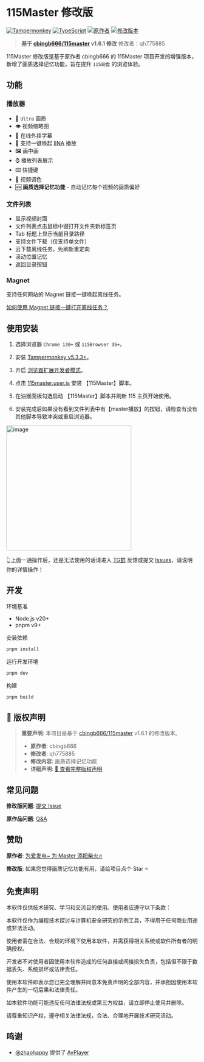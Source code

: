# 115Master 修改版

[![Tampermonkey](https://img.shields.io/badge/Tampermonkey-v5.3.3%2B-blue?logo=tampermonkey&logoColor=white)](https://www.tampermonkey.net/)
[![TypeScript](https://img.shields.io/badge/TypeScript-blue?logo=typescript&logoColor=white)](https://www.typescriptlang.org/)
[![原作者](https://img.shields.io/badge/原作者-cbingb666-green)](https://github.com/cbingb666/115master)
[![修改版本](https://img.shields.io/badge/修改版本-1.6.1--mod.0.0.1-orange)](https://github.com/qh775885/115master)

> **基于 [cbingb666/115master](https://github.com/cbingb666/115master) v1.6.1 修改**
> 修改者：qh775885

115Master 修改版是基于原作者 cbingb666 的 115Master 项目开发的增强版本，新增了画质选择记忆功能，旨在提升 `115网盘` 的浏览体验。

## 功能

### 播放器

- 🎨 `Ultra` 画质
- 👁 视频缩略图
- 🤖 在线外挂字幕
- 🎉 支持一键唤起 [IINA](https://iina.io/) 播放
- 🖼 画中画
- ⌚ 播放列表展示
- ⌨️ 快捷键
- 🎨 视频调色
- 🆕 **画质选择记忆功能** - 自动记忆每个视频的画质偏好

### 文件列表

- 显示视频封面
- 文件列表点击鼠标中键打开文件夹新标签页
- Tab 标题上显示当前目录路径
- 支持文件下载（仅支持单文件）
- 云下载离线任务，免刷新重定向
- 滚动位置记忆
- 返回目录按钮

### Magnet

支持任何网站的 Magnet 链接一键唤起离线任务。

[如何使用 Magnet 链接一键打开离线任务？](https://github.com/cbingb666/115master/discussions/238)

## 使用安装

1. 选择浏览器 `Chrome 130+` 或 `115Browser 35+`。

2. 安装 [Tampermonkey v5.3.3+](https://www.tampermonkey.net/)。

3. 开启 [浏览器扩展开发者模式](https://www.tampermonkey.net/faq.php#Q209)。

4. 点击 [115master.user.js](https://github.com/cbingb666/115master/releases/latest/download/115master.user.js) 安装 【115Master】脚本。

5. 在油猴面板勾选启动 【115Master】脚本并刷新 115 主页开始使用。

6. 安装完成后如果没有看到文件列表中有【master播放】的按钮，请检查有没有其他脚本导致冲突或重启浏览器。

<img width="329" alt="image" src="https://github.com/user-attachments/assets/189ac578-0592-43bd-ab75-b62cbe6f5170" />

👆上面一通操作后，还是无法使用的话请进入 [TG群](https://t.me/+EzfL2xXhlOA4ZjBh) 反馈或提交 [Issues](https://github.com/cbingb666/115master/issues)，请说明你的详情操作！

## 开发

环境基准

- Node.js v20+
- pnpm v9+

安装依赖

```sh
pnpm install
```

运行开发环境

```bash
pnpm dev
```

构建

```bash
pnpm build
```

## 📜 版权声明

> **重要声明**: 本项目是基于 [cbingb666/115master](https://github.com/cbingb666/115master) v1.6.1 的修改版本。
>
> - **原作者**: cbingb666
> - **修改者**: qh775885
> - **修改内容**: 画质选择记忆功能
> - **详细声明**: [📜 查看完整版权声明](./ATTRIBUTION.md)

## 常见问题

**修改版问题**: [提交 Issue](https://github.com/qh775885/115master/issues)

**原作品问题**: [Q&A](https://github.com/cbingb666/115master/discussions/categories/q-a)

## 赞助

**原作者**: [为爱发电~ 为 Master 添把柴火🔥](https://afdian.com/a/115Master)

**修改版**: 如果您觉得画质记忆功能有用，请给项目点个 Star ⭐

## 免责声明

本软件仅供技术研究、学习和交流目的使用。使用者应遵守以下条款：

本软件仅作为编程技术探讨与计算机安全研究的示例工具，不得用于任何商业用途或非法活动。

使用者需在合法、合规的环境下使用本软件，并需获得相关系统或软件所有者的明确授权。

开发者不对使用者因使用本软件造成的任何直接或间接损失负责，包括但不限于数据丢失、系统损坏或法律责任。

使用本软件即表示您已完全理解并同意本免责声明的全部内容，并承担因使用本软件产生的一切后果和法律责任。

如本软件功能可能违反任何法律法规或第三方权益，请立即停止使用并删除。

请尊重知识产权，遵守相关法律法规，合法、合理地开展技术研究活动。

## 鸣谢

- [@zhaohappy](https://github.com/zhaohappy) 提供了 [AvPlayer](https://zhaohappy.github.io/libmedia/docs/guide/player)
